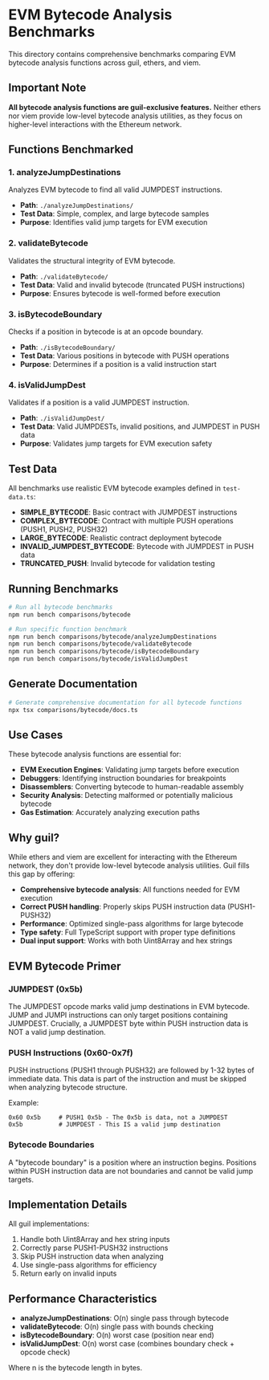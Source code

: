 # EVM Bytecode Analysis Benchmarks

This directory contains comprehensive benchmarks comparing EVM bytecode analysis functions across guil, ethers, and viem.

## Important Note

**All bytecode analysis functions are guil-exclusive features.** Neither ethers nor viem provide low-level bytecode analysis utilities, as they focus on higher-level interactions with the Ethereum network.

## Functions Benchmarked

### 1. analyzeJumpDestinations

Analyzes EVM bytecode to find all valid JUMPDEST instructions.

- **Path**: `./analyzeJumpDestinations/`
- **Test Data**: Simple, complex, and large bytecode samples
- **Purpose**: Identifies valid jump targets for EVM execution

### 2. validateBytecode

Validates the structural integrity of EVM bytecode.

- **Path**: `./validateBytecode/`
- **Test Data**: Valid and invalid bytecode (truncated PUSH instructions)
- **Purpose**: Ensures bytecode is well-formed before execution

### 3. isBytecodeBoundary

Checks if a position in bytecode is at an opcode boundary.

- **Path**: `./isBytecodeBoundary/`
- **Test Data**: Various positions in bytecode with PUSH operations
- **Purpose**: Determines if a position is a valid instruction start

### 4. isValidJumpDest

Validates if a position is a valid JUMPDEST instruction.

- **Path**: `./isValidJumpDest/`
- **Test Data**: Valid JUMPDESTs, invalid positions, and JUMPDEST in PUSH data
- **Purpose**: Validates jump targets for EVM execution safety

## Test Data

All benchmarks use realistic EVM bytecode examples defined in `test-data.ts`:

- **SIMPLE_BYTECODE**: Basic contract with JUMPDEST instructions
- **COMPLEX_BYTECODE**: Contract with multiple PUSH operations (PUSH1, PUSH2, PUSH32)
- **LARGE_BYTECODE**: Realistic contract deployment bytecode
- **INVALID_JUMPDEST_BYTECODE**: Bytecode with JUMPDEST in PUSH data
- **TRUNCATED_PUSH**: Invalid bytecode for validation testing

## Running Benchmarks

```bash
# Run all bytecode benchmarks
npm run bench comparisons/bytecode

# Run specific function benchmark
npm run bench comparisons/bytecode/analyzeJumpDestinations
npm run bench comparisons/bytecode/validateBytecode
npm run bench comparisons/bytecode/isBytecodeBoundary
npm run bench comparisons/bytecode/isValidJumpDest
```

## Generate Documentation

```bash
# Generate comprehensive documentation for all bytecode functions
npx tsx comparisons/bytecode/docs.ts
```

## Use Cases

These bytecode analysis functions are essential for:

- **EVM Execution Engines**: Validating jump targets before execution
- **Debuggers**: Identifying instruction boundaries for breakpoints
- **Disassemblers**: Converting bytecode to human-readable assembly
- **Security Analysis**: Detecting malformed or potentially malicious bytecode
- **Gas Estimation**: Accurately analyzing execution paths

## Why guil?

While ethers and viem are excellent for interacting with the Ethereum network, they don't provide low-level bytecode analysis utilities. Guil fills this gap by offering:

- **Comprehensive bytecode analysis**: All functions needed for EVM execution
- **Correct PUSH handling**: Properly skips PUSH instruction data (PUSH1-PUSH32)
- **Performance**: Optimized single-pass algorithms for large bytecode
- **Type safety**: Full TypeScript support with proper type definitions
- **Dual input support**: Works with both Uint8Array and hex strings

## EVM Bytecode Primer

### JUMPDEST (0x5b)

The JUMPDEST opcode marks valid jump destinations in EVM bytecode. JUMP and JUMPI instructions can only target positions containing JUMPDEST. Crucially, a JUMPDEST byte within PUSH instruction data is NOT a valid jump destination.

### PUSH Instructions (0x60-0x7f)

PUSH instructions (PUSH1 through PUSH32) are followed by 1-32 bytes of immediate data. This data is part of the instruction and must be skipped when analyzing bytecode structure.

Example:
```
0x60 0x5b     # PUSH1 0x5b - The 0x5b is data, not a JUMPDEST
0x5b          # JUMPDEST - This IS a valid jump destination
```

### Bytecode Boundaries

A "bytecode boundary" is a position where an instruction begins. Positions within PUSH instruction data are not boundaries and cannot be valid jump targets.

## Implementation Details

All guil implementations:

1. Handle both Uint8Array and hex string inputs
2. Correctly parse PUSH1-PUSH32 instructions
3. Skip PUSH instruction data when analyzing
4. Use single-pass algorithms for efficiency
5. Return early on invalid inputs

## Performance Characteristics

- **analyzeJumpDestinations**: O(n) single pass through bytecode
- **validateBytecode**: O(n) single pass with bounds checking
- **isBytecodeBoundary**: O(n) worst case (position near end)
- **isValidJumpDest**: O(n) worst case (combines boundary check + opcode check)

Where n is the bytecode length in bytes.
